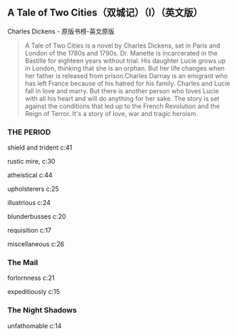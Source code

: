 ## A Tale of Two Cities（双城记）（I）（英文版）

Charles Dickens  -  原版书榜-英文原版

> A Tale of Two Cities is a novel by Charles Dickens, set in Paris and London of the 1780s and 1790s. Dr. Manette is incarcerated in the Bastille for eighteen years without trial. His daughter Lucie grows up in London, thinking that she is an orphan. But her life changes when her father is released from prison.Charles Darnay is an emigrant who has left France because of his hatred for his family. Charles and Lucie fall in love and marry. But there is another person who loves Lucie with all his heart and will do anything for her sake. The story is set against the conditions that led up to the French Revolution and the Reign of Terror. It's a story of love, war and tragic heroism.

### THE PERIOD

shield and trident c:41

rustic mire, c:30

atheistical c:44

upholsterers c:25

illustrious c:24

blunderbusses c:20

requisition c:17

miscellaneous c:26

### The Mail

forlornness c:21

expeditiously c:15

### The Night Shadows

unfathomable c:14
